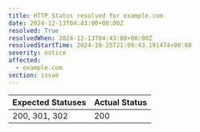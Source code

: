 ```yaml
---
title: HTTP Status resolved for example.com
date: 2024-12-13T04:43:00+00:00Z
resolved: True
resolvedWhen: 2024-12-13T04:43:00+00:00Z
resolvedStartTime: 2024-10-25T21:09:43.191474+00:00
severity: notice
affected:
  - example.com
section: issue
---
```


| Expected Statuses | Actual Status  |
|-------------------|----------------|
| 200, 301, 302 | 200 |
